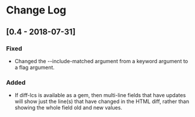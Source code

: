 # Change Log

## [0.4 - 2018-07-31]

### Fixed

  * Changed the --include-matched argument from a keyword argument to a flag
    argument.

### Added

  * If diff-lcs is available as a gem, then multi-line fields that have updates
    will show just the line(s) that have changed in the HTML diff, rather than
    showing the whole field old and new values.